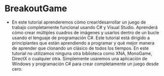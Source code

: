# BreakoutGame

- En este tutorial aprenderemos cómo crear/desarrollar un juego de trabajo completamente funcional usando C# y Visual Studio. Aprenderá cómo crear múltiples cuadros de imágenes y usarlos dentro de un bucle usando el lenguaje de programación C#. Este tutorial está dirigido a principiantes que están aprendiendo a programar y qué mejor manera de aprender que clonando un clásico de todos los tiempos. En este tutorial no utilizamos ninguna otra biblioteca como XNA, MonoGame, DirectX o cualquier otra. Simplemente usaremos una aplicación de Windows y programación C# para crear completamente un juego desde cero.

